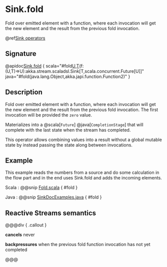 # Sink.fold

Fold over emitted element with a function, where each invocation will get the new element and the result from the previous fold invocation.

@ref[Sink operators](../index.md#sink-operators)

## Signature

@apidoc[Sink.fold](Sink$) { scala="#fold[U,T](zero:U)(f:(U,T)=&gt;U):akka.stream.scaladsl.Sink[T,scala.concurrent.Future[U]]" java="#fold(java.lang.Object,akka.japi.function.Function2)" }

## Description

Fold over emitted element with a function, where each invocation will get the new element and the result from the
previous fold invocation. The first invocation will be provided the `zero` value.

Materializes into a @scala[`Future`] @java[`CompletionStage`] that will complete with the last state when the stream has completed.

This operator allows combining values into a result without a global mutable state by instead passing the state along
between invocations.

## Example

This example reads the numbers from a source and do some calculation in the flow part and in the end uses Sink.fold and adds the incoming elements.

Scala
:   @@snip [Fold.scala](/akka-docs/src/test/scala/docs/stream/operators/sink/Fold.scala) { #fold }

Java
:   @@snip [SinkDocExamples.java](/akka-docs/src/test/java/jdocs/stream/operators/SinkDocExamples.java) { #fold }

## Reactive Streams semantics

@@@div { .callout }

**cancels** never

**backpressures** when the previous fold function invocation has not yet completed

@@@


